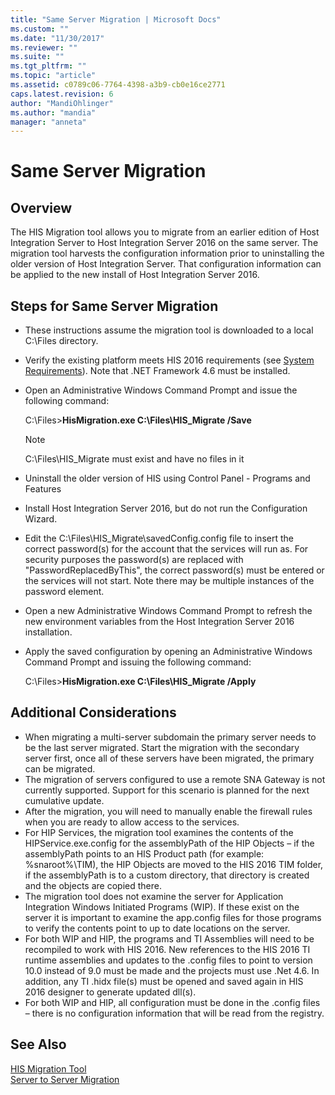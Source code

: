 ```yaml
---
title: "Same Server Migration | Microsoft Docs"
ms.custom: ""
ms.date: "11/30/2017"
ms.reviewer: ""
ms.suite: ""
ms.tgt_pltfrm: ""
ms.topic: "article"
ms.assetid: c0789c06-7764-4398-a3b9-cb0e16ce2771
caps.latest.revision: 6
author: "MandiOhlinger"
ms.author: "mandia"
manager: "anneta"
---
```

# Same Server Migration

## Overview
The HIS Migration tool allows you to migrate from an earlier edition of Host Integration Server to Host Integration Server 2016 on the same server. The migration tool harvests the configuration information prior to uninstalling the older version of Host Integration Server. That configuration information can be applied to the new install of Host Integration Server 2016.

## Steps for Same Server Migration
- These instructions assume the migration tool is downloaded to a local C:\Files directory.
- Verify the existing platform meets HIS 2016 requirements (see [System Requirements](../install-and-config-guides/system-requirements.md)). Note that .NET Framework 4.6 must be installed.
- Open an Administrative Windows Command Prompt and issue the following command:

    C:\Files>**HisMigration.exe C:\Files\HIS_Migrate /Save**   
    
    > [!NOTE]  
    > C:\Files\HIS_Migrate must exist and have no files in it  

- Uninstall the older version of HIS using Control Panel - Programs and Features
- Install Host Integration Server 2016, but do not run the Configuration Wizard.
- Edit the C:\Files\HIS_Migrate\savedConfig.config file to insert the correct password(s) for the account that the services will run as. For security purposes the password(s) are replaced with "PasswordReplacedByThis", the correct password(s) must be entered or the services will not start.  Note there may be multiple instances of the password element.
- Open a new Administrative Windows Command Prompt to refresh the new environment variables from the Host Integration Server 2016 installation.
- Apply the saved configuration by opening an Administrative Windows Command Prompt and issuing the following command: 

   C:\Files>**HisMigration.exe C:\Files\HIS_Migrate /Apply**

## Additional Considerations
- When migrating a multi-server subdomain the primary server needs to be the last server migrated.  Start the migration with the secondary server first, once all of these servers have been migrated, the primary can be migrated.  
- The migration of servers configured to use a remote SNA Gateway is not currently supported.  Support for this scenario is planned for the next cumulative update.   
- After the migration, you will need to manually enable the firewall rules when you are ready to allow access to the services.  
- For HIP Services, the migration tool examines the contents of the HIPService.exe.config for the assemblyPath of the HIP Objects – if the assemblyPath points to an HIS Product path (for example: %snaroot%\TIM), the HIP Objects are moved to the HIS 2016 TIM folder, if the assemblyPath is to a custom directory, that directory is created and the objects are copied there.
- The migration tool does not examine the server for Application Integration Windows Initiated Programs (WIP). If these exist on the server it is important to examine the app.config files for those programs to verify the contents point to up to date locations on the server.
- For both WIP and HIP, the programs and TI Assemblies will need to be recompiled to work with HIS 2016. New references to the HIS 2016 TI runtime assemblies and updates to the .config files to point to version 10.0 instead of 9.0 must be made and the projects must use .Net 4.6. In addition, any TI .hidx file(s) must be opened and saved again in HIS 2016 designer to generate updated dll(s).
- For both WIP and HIP, all configuration must be done in the .config files – there is no configuration information that will be read from the registry.

## See Also
[HIS Migration Tool](../install-and-config-guides/his-migration-tool.md)  
[Server to Server Migration](../install-and-config-guides/server-to-server-migration.md)